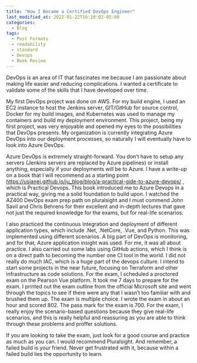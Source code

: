 ```yaml
---
title: "How I Became a Certified DevOps Engineer"
last_modified_at: 2022-01-22T16:20:02-05:00
categories:
  - Blog
tags:
  - Post Formats
  - readability
  - standard
  - Devops
  - Book Review
---
```


DevOps is an area of IT that fascinates me because I am passionate about making life easier and reducing complications. I wanted a certificate to validate some of the skills that I have developed over time.

My first DevOps project was done on AWS. For my build engine, I used an EC2 instance to host the Jenkins server, GIT/GitHub for source control, Docker for my build images, and Kubernetes was used to manage my containers and build my deployment environment. This project, being my first project, was very enjoyable and opened my eyes to the possibilities that DevOps presents. My organization is currently integrating Azure DevOps into our deployment processes, so naturally I will eventually have to look into Azure DevOps.

Azure DevOps is extremely straight-forward. You don’t have to setup any servers (Jenkins servers are replaced by Azure pipelines) or install anything, especially if your deployments will be to Azure. I have a write-up on a book that I will recommend as a starting point https://usianej.github.io/ju_blog/blog/a-practical-gide-to-azure-devops/ , which is Practical Devops. This book introduced me to Azure Devops in a practical way, giving me a solid foundation to build upon. I watched the AZ400 DevOps exam prep path on pluralsight and I must commend John Savil and Chris Behrens for their excellent and in-depth lectures that gave not just the required knowledge for the exams, but for real-life scenarios.

I also practiced the continuous integration and deployment of different application types, which include .Net, .NetCore, .Vue, and Python. This was implemented using different scenarios. A big part of DevOps is monitoring, and for that, Azure application insight was used. For me, it was all about practice. I also carried out some labs using GitHub actions, which I think is on a direct path to becoming the number one CI tool in the world. I did not really do much IAC, which is a huge part of the devops culture. I intend to start some projects in the near future, focusing on Terraform and other infrastructure as code solutions.
For the exam, I scheduled a proctored exam on the Pearson Vue platform. It took me 7 days to prepare for the exam. I printed out the exam outline from the official Microsoft site and went through the topics to see if there were any that I wasn’t too familiar with and brushed them up. The exam is multiple choice. I wrote the exam in about an hour and scored 802. The pass mark for the exam is 700. For the exam, I really enjoy the scenario-based questions because they give real-life scenarios, and this is really helpful and reassuring as you are able to think through these problems and proffer solutions.

If you are looking to take the exam, just look for a good course and practice as much as you can. I would recommend Pluralsight. And remember, a failed build is your friend. Never get frustrated with it, because within a failed build lies the opportunity to learn.
